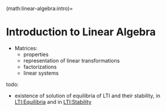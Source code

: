 (math:linear-algebra:intro)=
# Introduction to Linear Algebra
- Matrices:
  - properties
  - representation of linear transformations
  - factorizations
  - linear systems

todo:
- existence of solution of equilibria of LTI and their stability, in [LTI:Equilibria](ode:lti:response:equilibria) and in [LTI:Stability](ode:lti:response:stability)

